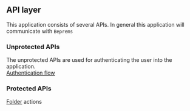 ## API layer
This application consists of several APIs. In general this application will communicate with `Beprems`
### Unprotected APIs
The unprotected APIs are used for authenticating the user into the application.  
[Authentication flow](./Authentification/Authentication.md)
### Protected APIs
[Folder](./Folder/README.md) actions


